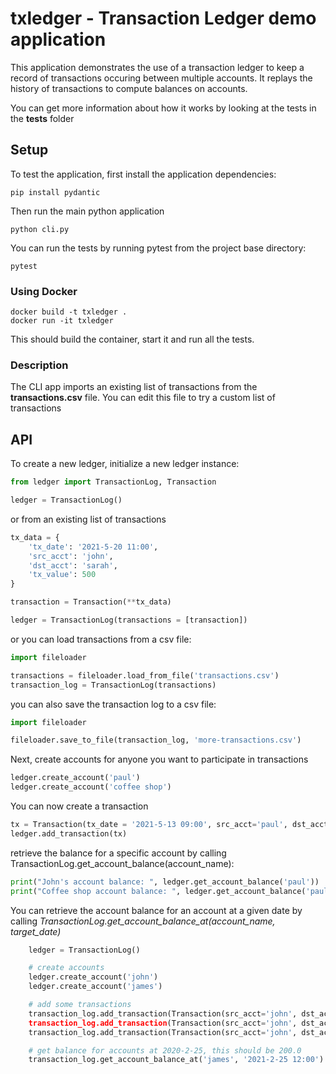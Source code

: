 # txledger - Transaction Ledger demo application

This application demonstrates the use of a transaction ledger to keep a record of transactions occuring between multiple accounts. It replays the history of transactions to compute balances on accounts.

You can get more information about how it works by looking at the tests in the **__tests__** folder

## Setup

To test the application, first install the application dependencies:

```
pip install pydantic
```

Then run the main python application

```
python cli.py
```

You can run the tests by running pytest from the project base directory:

```
pytest
```

### Using Docker

``` 
docker build -t txledger . 
docker run -it txledger
```

This should build the container, start it and run all the tests.

### Description

The CLI app imports an existing list of transactions from the **transactions.csv** file. You can edit this file to try a custom list of transactions

## API

To create a new ledger, initialize a new ledger instance:

```python
from ledger import TransactionLog, Transaction

ledger = TransactionLog()
```

or from an existing list of transactions

```python
tx_data = {
    'tx_date': '2021-5-20 11:00',
    'src_acct': 'john',
    'dst_acct': 'sarah',
    'tx_value': 500
}

transaction = Transaction(**tx_data)

ledger = TransactionLog(transactions = [transaction])
```

or you can load transactions from a csv file:

```python
import fileloader

transactions = fileloader.load_from_file('transactions.csv')
transaction_log = TransactionLog(transactions)
```

you can also save the transaction log to a csv file:

```python
import fileloader

fileloader.save_to_file(transaction_log, 'more-transactions.csv')
```

Next, create accounts for anyone you want to participate in transactions

```python
ledger.create_account('paul')
ledger.create_account('coffee shop')
```

You can now create a transaction

```python
tx = Transaction(tx_date = '2021-5-13 09:00', src_acct='paul', dst_acct='coffee shop', tx_value = 12.)
ledger.add_transaction(tx)
```

retrieve the balance for a specific account by calling TransactionLog.get_account_balance(account_name):

```python
print("John's account balance: ", ledger.get_account_balance('paul'))
print("Coffee shop account balance: ", ledger.get_account_balance('paul'))
```

You can retrieve the account balance for an account at a given date by calling *TransactionLog.get_account_balance_at(account_name, target_date)*

```python
    ledger = TransactionLog()

    # create accounts
    ledger.create_account('john')
    ledger.create_account('james')

    # add some transactions
    transaction_log.add_transaction(Transaction(src_acct='john', dst_acct='james', tx_date = '2021-1-1 08:00 tx_value = 100))
    transaction_log.add_transaction(Transaction(src_acct='john', dst_acct='james', tx_date = '2021-2-10 08:00', tx_value = 100))
    transaction_log.add_transaction(Transaction(src_acct='john', dst_acct='james', tx_date = '2021-3-10 08:00', tx_value = 100))

    # get balance for accounts at 2020-2-25, this should be 200.0
    transaction_log.get_account_balance_at('james', '2021-2-25 12:00')
```

